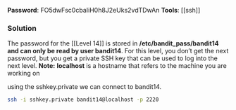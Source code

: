 **Password**: FO5dwFsc0cbaIiH0h8J2eUks2vdTDwAn
**Tools**: [[ssh]]

### Solution
The password for the [[Level 14]] is stored in **/etc/bandit_pass/bandit14 and can only be read by user bandit14**. For this level, you don’t get the next password, but you get a private SSH key that can be used to log into the next level. **Note:** **localhost** is a hostname that refers to the machine you are working on

using the sshkey.private we can connect to bandit14.

```bash
ssh -i sshkey.private bandit14@localhost -p 2220
```

